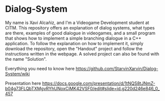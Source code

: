 # Dialog-System
My name is Xavi Alcañiz, and I'm a Videogame Development student at CITM.
This repository offers an explanation of dialog systems, what types are there, examples of good dialogue in videogames, and a small program that shows how to implement a simple branching dialogue in a C++ application. To follow the explanation on how to implement it, simply download the repository, open the "Handout" project and follow the instructions written in the webpage. A solved project can also be found with the name "Solution".

Everything you need to know here https://github.com/StarvinXarvin/Dialog-System/wiki

Presentation here https://docs.google.com/presentation/d/1tNQS8tJNmZ-b04g73FLQbTXMgvRYhUNoxCiMK42VSF0/edit#slide=id.g220d246e846_0_457
